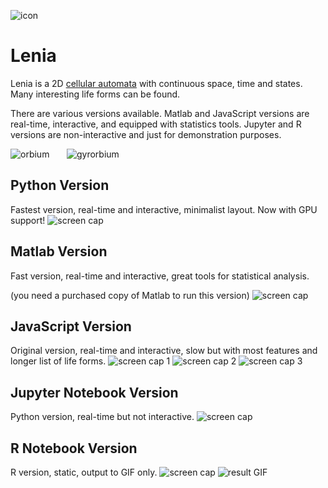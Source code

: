 ![icon](https://github.com/Chakazul/Lenia/blob/master/Screencap/icon2.png)
# Lenia
Lenia is a 2D [cellular automata](https://en.wikipedia.org/wiki/Cellular_automaton) with continuous space, time and states. Many interesting life forms can be found.

There are various versions available. Matlab and JavaScript versions are real-time, interactive, and equipped with statistics tools. Jupyter and R versions are non-interactive and just for demonstration purposes.

![orbium](https://github.com/Chakazul/Lenia/blob/master/Screencap/orbium-ezgif.gif)&nbsp;&nbsp;&nbsp;&nbsp;&nbsp;&nbsp;
![gyrorbium](https://github.com/Chakazul/Lenia/blob/master/Screencap/gyrorbium-ezgif.gif)

## Python Version
Fastest version, real-time and interactive, minimalist layout.
Now with GPU support!
![screen cap](https://github.com/Chakazul/Lenia/blob/master/Screencap/Python.png)

## Matlab Version
Fast version, real-time and interactive, great tools for statistical analysis.

(you need a purchased copy of Matlab to run this version)
![screen cap](https://github.com/Chakazul/Lenia/blob/master/Screencap/Matlab.png)

## JavaScript Version
Original version, real-time and interactive, slow but with most features and longer list of life forms.
![screen cap 1](https://github.com/Chakazul/Lenia/blob/master/Screencap/JavaScript.png)
![screen cap 2](https://github.com/Chakazul/Lenia/blob/master/Screencap/JavaScript2.png)
![screen cap 3](https://github.com/Chakazul/Lenia/blob/master/Screencap/JavaScript3.png)

## Jupyter Notebook Version
Python version, real-time but not interactive.
![screen cap](https://github.com/Chakazul/Lenia/blob/master/Screencap/Jupyter2.png)

## R Notebook Version
R version, static, output to GIF only.
![screen cap](https://github.com/Chakazul/Lenia/blob/master/Screencap/R.png)
![result GIF](https://github.com/Chakazul/Lenia/blob/master/R/orbium.gif)
